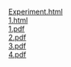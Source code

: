 [Experiment.html](https://anuragpaul0.github.io/IVP/Experiment.html)<br>
[1.html](https://anuragpaul0.github.io/IVP/Tuts/1.html)<br>
[1.pdf](https://anuragpaul0.github.io/IVP/Tuts/1.pdf)<br>
[2.pdf](https://anuragpaul0.github.io/IVP/Tuts/2.pdf)<br>
[3.pdf](https://anuragpaul0.github.io/IVP/Tuts/3.pdf)<br>
[4.pdf](https://anuragpaul0.github.io/IVP/Tuts/4.pdf)
